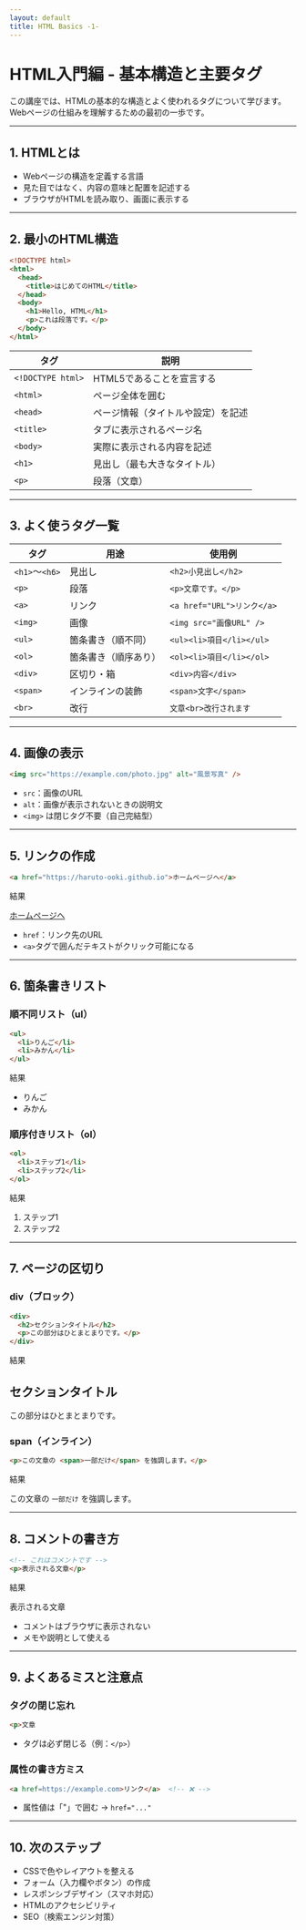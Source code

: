 ```yaml
---
layout: default
title: HTML Basics -1-
---
```


# HTML入門編 - 基本構造と主要タグ

この講座では、HTMLの基本的な構造とよく使われるタグについて学びます。  
Webページの仕組みを理解するための最初の一歩です。

---

## 1. HTMLとは

- Webページの構造を定義する言語  
- 見た目ではなく、内容の意味と配置を記述する  
- ブラウザがHTMLを読み取り、画面に表示する

---

## 2. 最小のHTML構造

```html
<!DOCTYPE html>
<html>
  <head>
    <title>はじめてのHTML</title>
  </head>
  <body>
    <h1>Hello, HTML</h1>
    <p>これは段落です。</p>
  </body>
</html>
```

| タグ             | 説明                                     |
|------------------|------------------------------------------|
| `<!DOCTYPE html>`| HTML5であることを宣言する                |
| `<html>`         | ページ全体を囲む                         |
| `<head>`         | ページ情報（タイトルや設定）を記述       |
| `<title>`        | タブに表示されるページ名                 |
| `<body>`         | 実際に表示される内容を記述               |
| `<h1>`           | 見出し（最も大きなタイトル）             |
| `<p>`            | 段落（文章）                             |

---

## 3. よく使うタグ一覧

| タグ       | 用途             | 使用例                        |
|------------|------------------|-------------------------------|
| `<h1>`〜`<h6>` | 見出し         | `<h2>小見出し</h2>`            |
| `<p>`      | 段落             | `<p>文章です。</p>`            |
| `<a>`      | リンク           | `<a href="URL">リンク</a>`     |
| `<img>`    | 画像             | `<img src="画像URL" />`        |
| `<ul>`     | 箇条書き（順不同）| `<ul><li>項目</li></ul>`       |
| `<ol>`     | 箇条書き（順序あり）| `<ol><li>項目</li></ol>`     |
| `<div>`    | 区切り・箱       | `<div>内容</div>`              |
| `<span>`   | インラインの装飾 | `<span>文字</span>`            |
| `<br>`     | 改行             | `文章<br>改行されます`         |

---

## 4. 画像の表示

```html
<img src="https://example.com/photo.jpg" alt="風景写真" />
```

- `src`：画像のURL  
- `alt`：画像が表示されないときの説明文  
- `<img>` は閉じタグ不要（自己完結型）

---

## 5. リンクの作成

```html
<a href="https://haruto-ooki.github.io">ホームページへ</a>
```

結果

[ホームページへ](https://haruto-ooki.github.io)

- `href`：リンク先のURL  
- `<a>`タグで囲んだテキストがクリック可能になる

---

## 6. 箇条書きリスト

### 順不同リスト（ul）

```html
<ul>
  <li>りんご</li>
  <li>みかん</li>
</ul>
```

結果

- りんご
- みかん


### 順序付きリスト（ol）

```html
<ol>
  <li>ステップ1</li>
  <li>ステップ2</li>
</ol>
```

結果

1. ステップ1
1. ステップ2

---

## 7. ページの区切り

### div（ブロック）

```html
<div>
  <h2>セクションタイトル</h2>
  <p>この部分はひとまとまりです。</p>
</div>
```

結果

## セクションタイトル
この部分はひとまとまりです。

### span（インライン）

```html
<p>この文章の <span>一部だけ</span> を強調します。</p>
```

結果

この文章の `一部だけ` を強調します。

---

## 8. コメントの書き方

```html
<!-- これはコメントです -->
<p>表示される文章</p>
```

結果

表示される文章

- コメントはブラウザに表示されない  
- メモや説明として使える

---

## 9. よくあるミスと注意点

### タグの閉じ忘れ

```html
<p>文章
```

- タグは必ず閉じる（例：`</p>`）

### 属性の書き方ミス

```html
<a href=https://example.com>リンク</a>  <!-- ❌ -->
```

- 属性値は「"」で囲む → `href="..."`

---

## 10. 次のステップ

- CSSで色やレイアウトを整える  
- フォーム（入力欄やボタン）の作成  
- レスポンシブデザイン（スマホ対応）  
- HTMLのアクセシビリティ  
- SEO（検索エンジン対策）

